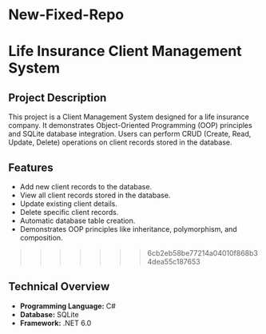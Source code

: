 # New-Fixed-Repo
# Life Insurance Client Management System

## Project Description
This project is a Client Management System designed for a life insurance company. It demonstrates Object-Oriented Programming (OOP) principles and SQLite database integration. Users can perform CRUD (Create, Read, Update, Delete) operations on client records stored in the database.

## Features
- Add new client records to the database.
- View all client records stored in the database.
- Update existing client details.
- Delete specific client records.
- Automatic database table creation.
- Demonstrates OOP principles like inheritance, polymorphism, and composition.
>>>>>>> 6cb2eb58be77214a04010f868b34dea55c187653

## Technical Overview
- **Programming Language:** C#
- **Database:** SQLite
- **Framework:** .NET 6.0
